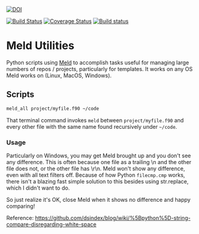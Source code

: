[![DOI](https://zenodo.org/badge/186922933.svg)](https://zenodo.org/badge/latestdoi/186922933)

[![Build Status](https://travis-ci.com/scivision/meldutils.svg?branch=master)](https://travis-ci.com/scivision/meldutils)
[![Coverage Status](https://coveralls.io/repos/github/scivision/meldutils/badge.svg?branch=master)](https://coveralls.io/github/scivision/meldutils?branch=master)
[![Build status](https://ci.appveyor.com/api/projects/status/l2qshn68va0by813?svg=true)](https://ci.appveyor.com/project/scivision/meldutils)

# Meld Utilities

Python scripts using [Meld](https://meldmerge.org) to accomplish tasks useful for managing large numbers of repos / projects, particularly for templates.
It works on any OS Meld works on (Linux, MacOS, Windows).


## Scripts

```sh
meld_all project/myfile.f90 ~/code
```

That terminal command invokes `meld` between `project/myfile.f90` and every other file with the same name found recursively under `~/code`.


### Usage

Particularly on Windows, you may get Meld brought up and you don't see any difference.
This is often because one file as a trailing \n and the other file does not, or the other file has \r\n.
Meld won't show any difference, even with all text filters off.
Because of how Python `filecmp.cmp` works, there isn't a blazing fast simple solution to this besides using str.replace, which I didn't want to do.

So just realize it's OK, close Meld when it shows no difference and happy comparing!

Reference: https://github.com/dsindex/blog/wiki/%5Bpython%5D-string-compare-disregarding-white-space
